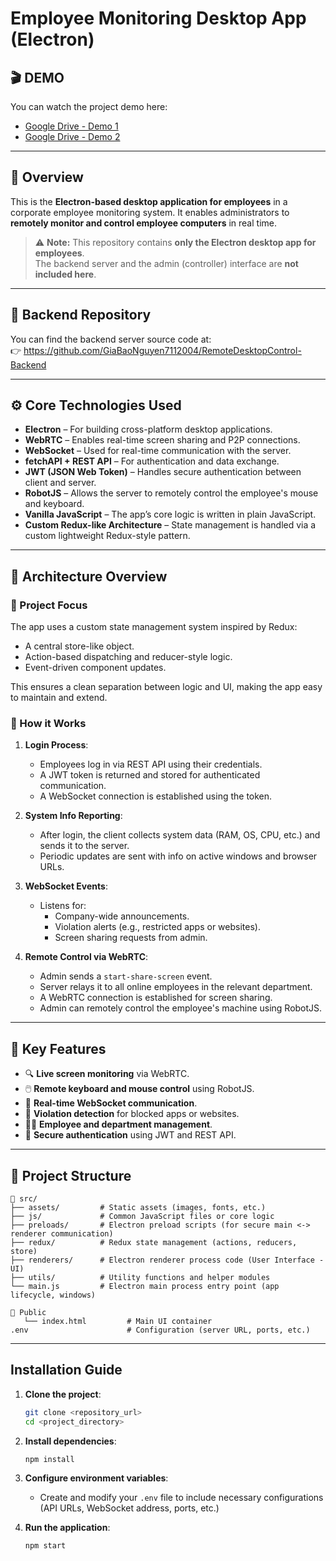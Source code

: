 # Employee Monitoring Desktop App (Electron)

## 🎬 DEMO  
You can watch the project demo here:  
- [Google Drive - Demo 1](https://drive.google.com/file/d/1LFHevCN3izQ0KkZy2pdX2aWAAtcgY-qT/view?usp=drive_link)  
- [Google Drive - Demo 2](https://drive.google.com/file/d/1bhWYnTLJQojC7CbPvZ9gOhMSZ06kVYQN/view?usp=drive_link)

---

## 🧭 Overview

This is the **Electron-based desktop application for employees** in a corporate employee monitoring system. It enables administrators to **remotely monitor and control employee computers** in real time.

> ⚠️ **Note:** This repository contains **only the Electron desktop app for employees**.  
> The backend server and the admin (controller) interface are **not included here**.

---

## 🔗 Backend Repository

You can find the backend server source code at:  
👉 https://github.com/GiaBaoNguyen7112004/RemoteDesktopControl-Backend

---

## ⚙️ Core Technologies Used

- **Electron** – For building cross-platform desktop applications.
- **WebRTC** – Enables real-time screen sharing and P2P connections.
- **WebSocket** – Used for real-time communication with the server.
- **fetchAPI + REST API** – For authentication and data exchange.
- **JWT (JSON Web Token)** – Handles secure authentication between client and server.
- **RobotJS** – Allows the server to remotely control the employee's mouse and keyboard.
- **Vanilla JavaScript** – The app’s core logic is written in plain JavaScript.
- **Custom Redux-like Architecture** – State management is handled via a custom lightweight Redux-style pattern.

---

## 🧱 Architecture Overview

### 🎯 Project Focus

The app uses a custom state management system inspired by Redux:
- A central store-like object.
- Action-based dispatching and reducer-style logic.
- Event-driven component updates.

This ensures a clean separation between logic and UI, making the app easy to maintain and extend.

### 🔌 How it Works

1. **Login Process**:
   - Employees log in via REST API using their credentials.
   - A JWT token is returned and stored for authenticated communication.
   - A WebSocket connection is established using the token.

2. **System Info Reporting**:
   - After login, the client collects system data (RAM, OS, CPU, etc.) and sends it to the server.
   - Periodic updates are sent with info on active windows and browser URLs.

3. **WebSocket Events**:
   - Listens for:
     - Company-wide announcements.
     - Violation alerts (e.g., restricted apps or websites).
     - Screen sharing requests from admin.

4. **Remote Control via WebRTC**:
   - Admin sends a `start-share-screen` event.
   - Server relays it to all online employees in the relevant department.
   - A WebRTC connection is established for screen sharing.
   - Admin can remotely control the employee's machine using RobotJS.

---

## 🚀 Key Features

- 🔍 **Live screen monitoring** via WebRTC.
- 🖱️ **Remote keyboard and mouse control** using RobotJS.
- 📡 **Real-time WebSocket communication**.
- 🚫 **Violation detection** for blocked apps or websites.
- 🧑‍💼 **Employee and department management**.
- 🔐 **Secure authentication** using JWT and REST API.

---

## 📁 Project Structure

```
📁 src/
├── assets/         # Static assets (images, fonts, etc.)
├── js/             # Common JavaScript files or core logic
├── preloads/       # Electron preload scripts (for secure main <-> renderer communication)
├── redux/          # Redux state management (actions, reducers, store)
├── renderers/      # Electron renderer process code (User Interface - UI)
├── utils/          # Utility functions and helper modules
└── main.js         # Electron main process entry point (app lifecycle, windows)

📁 Public
   └── index.html         # Main UI container
.env                      # Configuration (server URL, ports, etc.)
```

---

## Installation Guide

1. **Clone the project**:
   ```bash
   git clone <repository_url>
   cd <project_directory>
   ```

2. **Install dependencies**:
   ```bash
   npm install
   ```

3. **Configure environment variables**:
   - Create and modify your `.env` file to include necessary configurations (API URLs, WebSocket address, ports, etc.)

4. **Run the application**:
   ```bash
   npm start
   ```
